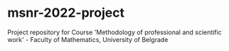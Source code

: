 # msnr-2022-project
Project repository for Course 'Methodology of professional and scientific work' - Faculty of Mathematics, University of Belgrade
